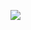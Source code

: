 [![](https://data.jsdelivr.com/v1/package/npm/uuid-v4/badge?style=rounded)](https://www.jsdelivr.com/package/npm/uuid-v4)